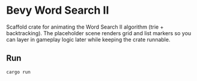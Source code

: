 # Bevy Word Search II

Scaffold crate for animating the Word Search II algorithm (trie + backtracking). The placeholder scene renders grid and list markers so you can layer in gameplay logic later while keeping the crate runnable.

## Run

```
cargo run
```
